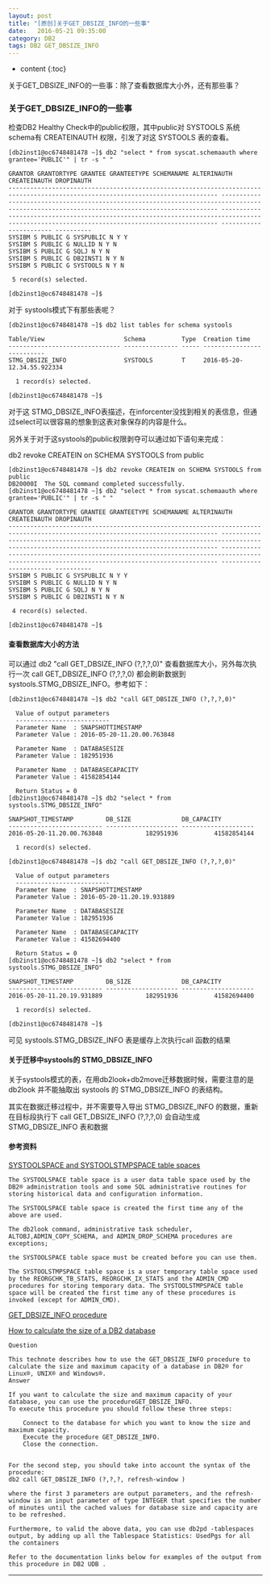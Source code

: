 ```yaml
---
layout: post
title: "[原创]关于GET_DBSIZE_INFO的一些事"
date:   2016-05-21 09:35:00
category: DB2
tags: DB2 GET_DBSIZE_INFO
---
```


* content
{:toc}

关于GET_DBSIZE_INFO的一些事：除了查看数据库大小外，还有那些事？





### 关于GET_DBSIZE_INFO的一些事

检查DB2 Healthy Check中的public权限，其中public对 SYSTOOLS 系统schema有 CREATEINAUTH 权限，引发了对这 SYSTOOLS 表的查看。


	[db2inst1@oc6748481478 ~]$ db2 "select * from syscat.schemaauth where grantee='PUBLIC'" | tr -s " " 

	GRANTOR GRANTORTYPE GRANTEE GRANTEETYPE SCHEMANAME ALTERINAUTH CREATEINAUTH DROPINAUTH
	-------------------------------------------------------------------------------------------------------------------------------- ----------- -------------------------------------------------------------------------------------------------------------------------------- ----------- -------------------------------------------------------------------------------------------------------------------------------- ----------- ------------ ----------
	SYSIBM S PUBLIC G SYSPUBLIC N Y Y 
	SYSIBM S PUBLIC G NULLID N Y N 
	SYSIBM S PUBLIC G SQLJ N Y N 
	SYSIBM S PUBLIC G DB2INST1 N Y N 
	SYSIBM S PUBLIC G SYSTOOLS N Y N 

	 5 record(s) selected.

	[db2inst1@oc6748481478 ~]$ 

对于 systools模式下有那些表呢？

	[db2inst1@oc6748481478 ~]$ db2 list tables for schema systools

	Table/View                      Schema          Type  Creation time             
	------------------------------- --------------- ----- --------------------------
	STMG_DBSIZE_INFO                SYSTOOLS        T     2016-05-20-12.34.55.922334

	  1 record(s) selected.

	[db2inst1@oc6748481478 ~]$ 

对于这 STMG_DBSIZE_INFO表描述，在inforcenter没找到相关的表信息，但通过select可以很容易的想象到这表对象保存的内容是什么。

另外关于对于这systools的public权限剥夺可以通过如下语句来完成：

db2 revoke CREATEIN on SCHEMA SYSTOOLS from public   

	[db2inst1@oc6748481478 ~]$ db2 revoke CREATEIN on SCHEMA SYSTOOLS from public   
	DB20000I  The SQL command completed successfully.
	[db2inst1@oc6748481478 ~]$ db2 "select * from syscat.schemaauth where grantee='PUBLIC'" | tr -s " " 

	GRANTOR GRANTORTYPE GRANTEE GRANTEETYPE SCHEMANAME ALTERINAUTH CREATEINAUTH DROPINAUTH
	-------------------------------------------------------------------------------------------------------------------------------- ----------- -------------------------------------------------------------------------------------------------------------------------------- ----------- -------------------------------------------------------------------------------------------------------------------------------- ----------- ------------ ----------
	SYSIBM S PUBLIC G SYSPUBLIC N Y Y 
	SYSIBM S PUBLIC G NULLID N Y N 
	SYSIBM S PUBLIC G SQLJ N Y N 
	SYSIBM S PUBLIC G DB2INST1 N Y N 

	 4 record(s) selected.

	[db2inst1@oc6748481478 ~]$ 


#### 查看数据库大小的方法

可以通过 db2 "call GET_DBSIZE_INFO (?,?,?,0)"  查看数据库大小，另外每次执行一次 call GET_DBSIZE_INFO (?,?,?,0) 都会刷新数据到 systools.STMG_DBSIZE_INFO。参考如下：


	[db2inst1@oc6748481478 ~]$ db2 "call GET_DBSIZE_INFO (?,?,?,0)"

	  Value of output parameters
	  --------------------------
	  Parameter Name  : SNAPSHOTTIMESTAMP
	  Parameter Value : 2016-05-20-11.20.00.763848

	  Parameter Name  : DATABASESIZE
	  Parameter Value : 182951936

	  Parameter Name  : DATABASECAPACITY
	  Parameter Value : 41582854144

	  Return Status = 0
	[db2inst1@oc6748481478 ~]$ db2 "select * from systools.STMG_DBSIZE_INFO"

	SNAPSHOT_TIMESTAMP         DB_SIZE              DB_CAPACITY         
	-------------------------- -------------------- --------------------
	2016-05-20-11.20.00.763848            182951936          41582854144

	  1 record(s) selected.

	[db2inst1@oc6748481478 ~]$ db2 "call GET_DBSIZE_INFO (?,?,?,0)"

	  Value of output parameters
	  --------------------------
	  Parameter Name  : SNAPSHOTTIMESTAMP
	  Parameter Value : 2016-05-20-11.20.19.931889

	  Parameter Name  : DATABASESIZE
	  Parameter Value : 182951936

	  Parameter Name  : DATABASECAPACITY
	  Parameter Value : 41582694400

	  Return Status = 0
	[db2inst1@oc6748481478 ~]$ db2 "select * from systools.STMG_DBSIZE_INFO"

	SNAPSHOT_TIMESTAMP         DB_SIZE              DB_CAPACITY         
	-------------------------- -------------------- --------------------
	2016-05-20-11.20.19.931889            182951936          41582694400

	  1 record(s) selected.

	[db2inst1@oc6748481478 ~]$ 


可见 systools.STMG_DBSIZE_INFO 表是缓存上次执行call 函数的结果

#### 关于迁移中systools的 STMG_DBSIZE_INFO 

关于systools模式的表，在用db2look+db2move迁移数据时候，需要注意的是 db2look 并不能抽取出 systools 的 STMG_DBSIZE_INFO 的表结构。

其实在数据迁移过程中，并不需要导入导出 STMG_DBSIZE_INFO 的数据，重新在目标段执行下 call GET_DBSIZE_INFO (?,?,?,0) 会自动生成 STMG_DBSIZE_INFO 表和数据


#### 参考资料

[SYSTOOLSPACE and SYSTOOLSTMPSPACE table spaces](https://www.ibm.com/support/knowledgecenter/SSEPGG_10.5.0/com.ibm.db2.luw.admin.gui.doc/doc/c0023713.html?lang=en)

	The SYSTOOLSPACE table space is a user data table space used by the DB2® administration tools and some SQL administrative routines for storing historical data and configuration information. 

	The SYSTOOLSPACE table space is created the first time any of the above are used. 

	The db2look command, administrative task scheduler, ALTOBJ,ADMIN_COPY_SCHEMA, and ADMIN_DROP_SCHEMA procedures are exceptions; 

	the SYSTOOLSPACE table space must be created before you can use them.

	The SYSTOOLSTMPSPACE table space is a user temporary table space used by the REORGCHK_TB_STATS, REORGCHK_IX_STATS and the ADMIN_CMD procedures for storing temporary data. The SYSTOOLSTMPSPACE table space will be created the first time any of these procedures is invoked (except for ADMIN_CMD). 


[GET_DBSIZE_INFO procedure](https://www.ibm.com/support/knowledgecenter/SSEPGG_10.5.0/com.ibm.db2.luw.sql.rtn.doc/doc/r0011863.html?cp=SSEPGG_10.5.0%2F3-6-1-3-19-6&lang=en)

[How to calculate the size of a DB2 database](http://g01zciwas018.ahe.pok.ibm.com/support/dcf/preview.wss?host=g01zcidbs003.ahe.pok.ibm.com&db=support/swg/dmgtech.nsf&unid=C0B8A6A7DD22D5468525711E00456026&taxOC=SSEPGG&MD=2014/07/11%2009:07:15&sid=)

	Question

	This technote describes how to use the GET_DBSIZE_INFO procedure to calculate the size and maximum capacity of a database in DB2® for Linux®, UNIX® and Windows®.
	Answer

	If you want to calculate the size and maximum capacity of your database, you can use the procedureGET_DBSIZE_INFO.
	To execute this procedure you should follow these three steps:

	    Connect to the database for which you want to know the size and maximum capacity.
	    Execute the procedure GET_DBSIZE_INFO.
	    Close the connection.


	For the second step, you should take into account the syntax of the procedure:
	db2 call GET_DBSIZE_INFO (?,?,?, refresh-window )

	where the first 3 parameters are output parameters, and the refresh-window is an input parameter of type INTEGER that specifies the number of minutes until the cached values for database size and capacity are to be refreshed.

	Furthermore, to valid the above data, you can use db2pd -tablespaces output, by adding up all the Tablespace Statistics: UsedPgs for all the containers

	Refer to the documentation links below for examples of the output from this procedure in DB2 UDB . 


	
---

